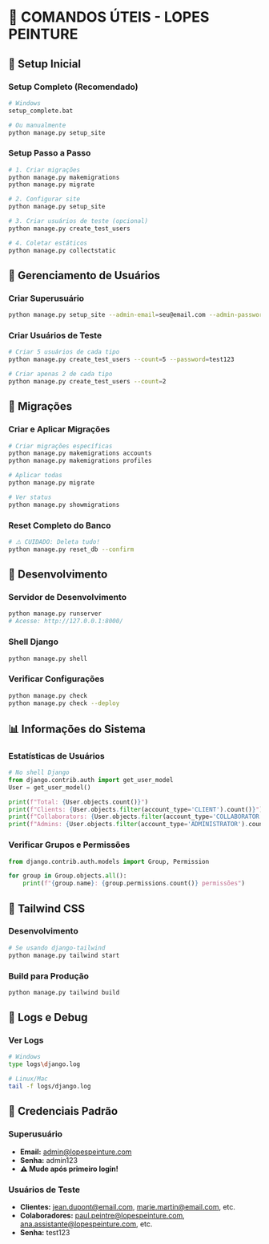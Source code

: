 # 🎯 COMANDOS ÚTEIS - LOPES PEINTURE

## 🚀 Setup Inicial

### Setup Completo (Recomendado)
```bash
# Windows
setup_complete.bat

# Ou manualmente
python manage.py setup_site
```

### Setup Passo a Passo
```bash
# 1. Criar migrações
python manage.py makemigrations
python manage.py migrate

# 2. Configurar site
python manage.py setup_site

# 3. Criar usuários de teste (opcional)
python manage.py create_test_users

# 4. Coletar estáticos
python manage.py collectstatic
```

## 👥 Gerenciamento de Usuários

### Criar Superusuário
```bash
python manage.py setup_site --admin-email=seu@email.com --admin-password=suasenha
```

### Criar Usuários de Teste
```bash
# Criar 5 usuários de cada tipo
python manage.py create_test_users --count=5 --password=test123

# Criar apenas 2 de cada tipo
python manage.py create_test_users --count=2
```

## 🔄 Migrações

### Criar e Aplicar Migrações
```bash
# Criar migrações específicas
python manage.py makemigrations accounts
python manage.py makemigrations profiles

# Aplicar todas
python manage.py migrate

# Ver status
python manage.py showmigrations
```

### Reset Completo do Banco
```bash
# ⚠️ CUIDADO: Deleta tudo!
python manage.py reset_db --confirm
```

## 🧪 Desenvolvimento

### Servidor de Desenvolvimento
```bash
python manage.py runserver
# Acesse: http://127.0.0.1:8000/
```

### Shell Django
```bash
python manage.py shell
```

### Verificar Configurações
```bash
python manage.py check
python manage.py check --deploy
```

## 📊 Informações do Sistema

### Estatísticas de Usuários
```python
# No shell Django
from django.contrib.auth import get_user_model
User = get_user_model()

print(f"Total: {User.objects.count()}")
print(f"Clients: {User.objects.filter(account_type='CLIENT').count()}")
print(f"Collaborators: {User.objects.filter(account_type='COLLABORATOR').count()}")
print(f"Admins: {User.objects.filter(account_type='ADMINISTRATOR').count()}")
```

### Verificar Grupos e Permissões
```python
from django.contrib.auth.models import Group, Permission

for group in Group.objects.all():
    print(f"{group.name}: {group.permissions.count()} permissões")
```

## 🎨 Tailwind CSS

### Desenvolvimento
```bash
# Se usando django-tailwind
python manage.py tailwind start
```

### Build para Produção
```bash
python manage.py tailwind build
```

## 📝 Logs e Debug

### Ver Logs
```bash
# Windows
type logs\django.log

# Linux/Mac
tail -f logs/django.log
```

## 🔧 Credenciais Padrão

### Superusuário
- **Email:** admin@lopespeinture.com
- **Senha:** admin123
- **⚠️ Mude após primeiro login!**

### Usuários de Teste
- **Clientes:** jean.dupont@email.com, marie.martin@email.com, etc.
- **Colaboradores:** paul.peintre@lopespeinture.com, ana.assistante@lopespeinture.com, etc.
- **Senha:** test123